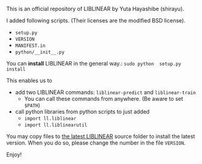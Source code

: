 This is an official repository of LIBLINEAR by Yuta Hayashibe (shirayu).


I added following scripts. (Their licenses are the modified BSD license).

- ``setup.py``
- ``VERSION``
- ``MANIFEST.in``
- ``python/__init__.py``

You can **install** LIBLINEAR in the general way.: ``sudo python  setup.py install``

This enables us to

- add two LIBLINEAR commands: ``liblinear-predict`` and ``liblinear-train``
    - You can call these commands from anywhere. (Be aware to set ``$PATH``)
- call python libraries from python scripts to just added
    - ``import ll.liblinear``
    - ``import ll.liblinearutil``


You may copy files to [the latest LIBLINEAR](http://www.csie.ntu.edu.tw/~cjlin/liblinear/) source folder to install the latest version.
When you do so, please change the number in the file ``VERSION``. 

Enjoy!
